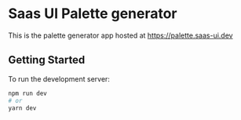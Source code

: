 # Saas UI Palette generator

This is the palette generator app hosted at https://palette.saas-ui.dev

## Getting Started

To run the development server:

```bash
npm run dev
# or
yarn dev
```

